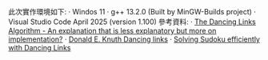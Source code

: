 此次實作環境如下:
  · Windos 11
  · g++ 13.2.0 (Built by MinGW-Builds project)
  · Visual Studio Code April 2025 (version 1.100)
參考資料:
  · [The Dancing Links Algorithm - An explanation that is less explanatory but more on implementation?](https://stackoverflow.com/questions/1518335/the-dancing-links-algorithm-an-explanation-that-is-less-explanatory-but-more-o)
  · [Donald E. Knuth Dancing links](https://arxiv.org/abs/cs/0011047)
  · [Solving Sudoku efficiently with Dancing Links](https://www.kth.se/social/files/58861771f276547fe1dbf8d1/HLaestanderMHarrysson_dkand14.pdf)
